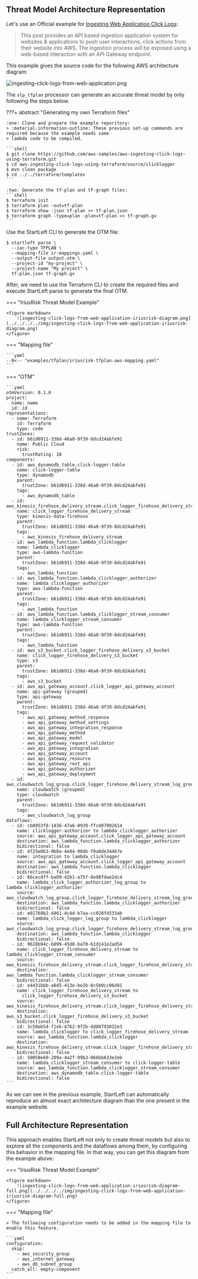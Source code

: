 ## Threat Model Architecture Representation

Let's use an Official example for 
<a href="https://github.com/aws-samples/aws-ingesting-click-logs-using-terraform" target="_blank">
Ingesting Web Application Click Logs</a>:

> This post provides an API based ingestion application system for websites & applications to push user interactions, 
> click actions from their website into AWS. The ingestion process will be exposed using a web-based interaction with an API Gateway endpoint.

This example gives the source code for the following AWS architecture diagram:

![ingesting-click-logs-from-web-application.png](../../../../img/ingesting-click-logs-from-web-application.png)

The `slp_tfplan` processor can generate an accurate threat model by only following the steps below.

???+ abstract "Generating my own Terraform files"

    :one: Clone and prepare the example reporitory:
    > :material-information-outline: These previous set-up commands are required because the example needs some 
    > lambda code to be compiled.
    
    ```shell 
    $ git clone https://github.com/aws-samples/aws-ingesting-click-logs-using-terraform.git
    $ cd aws-ingesting-click-logs-using-terraform/source/clicklogger
    $ mvn clean package
    $ cd ../../terraform/templates
    ```
    
    :two: Generate the tf-plan and tf-graph files:
    ```shell
    $ terraform init
    $ terraform plan -out=tf-plan
    $ terraform show -json tf-plan >> tf-plan.json
    $ terraform graph -type=plan -plan=tf-plan >> tf-graph.gv
    ```
    
Use the StartLeft CLI to generate the OTM file:
```shell
$ startleft parse \ 
  --iac-type TFPLAN \ 
  --mapping-file ir-mappings.yaml \ 
  --output-file output.otm \
  --project-id "my-project" \
  --project-name "My project" \ 
  tf-plan.json tf-graph.gv
```

After, we need to use the Terraform CLI to create the required files and execute StartLeft parse to generate the
final OTM.

=== "IriusRisk Threat Model Example"

    <figure markdown>
        ![ingesting-click-logs-from-web-application-iriusrisk-diagram.png](../../../../img/ingesting-click-logs-from-web-application-iriusrisk-diagram.png)
    </figure>

=== "Mapping file"

    ```yaml
    --8<-- "examples/tfplan/iriusrisk-tfplan-aws-mapping.yaml"
    ```
=== "OTM"

    ```yaml
    otmVersion: 0.1.0
    project:
      name: name
      id: id
    representations:
      - name: Terraform
        id: Terraform
        type: code
    trustZones:
      - id: b61d6911-338d-46a8-9f39-8dcd24abfe91
        name: Public Cloud
        risk:
          trustRating: 10
    components:
      - id: aws_dynamodb_table.click-logger-table
        name: click-logger-table
        type: dynamodb
        parent:
          trustZone: b61d6911-338d-46a8-9f39-8dcd24abfe91
        tags:
          - aws_dynamodb_table
      - id: aws_kinesis_firehose_delivery_stream.click_logger_firehose_delivery_stream
        name: click_logger_firehose_delivery_stream
        type: kinesis-data-firehose
        parent:
          trustZone: b61d6911-338d-46a8-9f39-8dcd24abfe91
        tags:
          - aws_kinesis_firehose_delivery_stream
      - id: aws_lambda_function.lambda_clicklogger
        name: lambda_clicklogger
        type: aws-lambda-function
        parent:
          trustZone: b61d6911-338d-46a8-9f39-8dcd24abfe91
        tags:
          - aws_lambda_function
      - id: aws_lambda_function.lambda_clicklogger_authorizer
        name: lambda_clicklogger_authorizer
        type: aws-lambda-function
        parent:
          trustZone: b61d6911-338d-46a8-9f39-8dcd24abfe91
        tags:
          - aws_lambda_function
      - id: aws_lambda_function.lambda_clicklogger_stream_consumer
        name: lambda_clicklogger_stream_consumer
        type: aws-lambda-function
        parent:
          trustZone: b61d6911-338d-46a8-9f39-8dcd24abfe91
        tags:
          - aws_lambda_function
      - id: aws_s3_bucket.click_logger_firehose_delivery_s3_bucket
        name: click_logger_firehose_delivery_s3_bucket
        type: s3
        parent:
          trustZone: b61d6911-338d-46a8-9f39-8dcd24abfe91
        tags:
          - aws_s3_bucket
      - id: aws_api_gateway_account.click_logger_api_gateway_account
        name: api-gateway (grouped)
        type: api-gateway
        parent:
          trustZone: b61d6911-338d-46a8-9f39-8dcd24abfe91
        tags:
          - aws_api_gateway_method_response
          - aws_api_gateway_method_settings
          - aws_api_gateway_integration_response
          - aws_api_gateway_method
          - aws_api_gateway_model
          - aws_api_gateway_request_validator
          - aws_api_gateway_integration
          - aws_api_gateway_account
          - aws_api_gateway_resource
          - aws_api_gateway_rest_api
          - aws_api_gateway_authorizer
          - aws_api_gateway_deployment
      - id: aws_cloudwatch_log_group.click_logger_firehose_delivery_stream_log_group
        name: cloudwatch (grouped)
        type: cloudwatch
        parent:
          trustZone: b61d6911-338d-46a8-9f39-8dcd24abfe91
        tags:
          - aws_cloudwatch_log_group
    dataflows:
      - id: cb8953f8-1436-47a6-8939-ffcd07902614
        name: clicklogger-authorizer to lambda_clicklogger_authorizer
        source: aws_api_gateway_account.click_logger_api_gateway_account
        destination: aws_lambda_function.lambda_clicklogger_authorizer
        bidirectional: false
      - id: 4f25e0b3-0b8a-4e84-90db-f0a8de34467e
        name: integration to lambda_clicklogger
        source: aws_api_gateway_account.click_logger_api_gateway_account
        destination: aws_lambda_function.lambda_clicklogger
        bidirectional: false
      - id: 66cecdff-ba09-42b1-a75f-8e98fdae2dc4
        name: lambda_click_logger_authorizer_log_group to lambda_clicklogger_authorizer
        source: aws_cloudwatch_log_group.click_logger_firehose_delivery_stream_log_group
        destination: aws_lambda_function.lambda_clicklogger_authorizer
        bidirectional: false
      - id: e01769b2-d461-4c4d-b7aa-cc028f4533ab
        name: lambda_click_logger_log_group to lambda_clicklogger
        source: aws_cloudwatch_log_group.click_logger_firehose_delivery_stream_log_group
        destination: aws_lambda_function.lambda_clicklogger
        bidirectional: false
      - id: 9618b94c-b899-45d0-ba70-61d141e2ad54
        name: click_logger_firehose_delivery_stream to lambda_clicklogger_stream_consumer
        source: aws_kinesis_firehose_delivery_stream.click_logger_firehose_delivery_stream
        destination: aws_lambda_function.lambda_clicklogger_stream_consumer
        bidirectional: false
      - id: e4431bbb-a8d5-413e-be2b-8c5b0cc06d81
        name: click_logger_firehose_delivery_stream to
          click_logger_firehose_delivery_s3_bucket
        source: aws_kinesis_firehose_delivery_stream.click_logger_firehose_delivery_stream
        destination: aws_s3_bucket.click_logger_firehose_delivery_s3_bucket
        bidirectional: false
      - id: 3c58eb54-f1eb-4762-9f2b-dd88793032e3
        name: lambda_clicklogger to click_logger_firehose_delivery_stream
        source: aws_lambda_function.lambda_clicklogger
        destination: aws_kinesis_firehose_delivery_stream.click_logger_firehose_delivery_stream
        bidirectional: false
      - id: 50058e60-209a-4a2f-99b3-066bb633e2eb
        name: lambda_clicklogger_stream_consumer to click-logger-table
        source: aws_lambda_function.lambda_clicklogger_stream_consumer
        destination: aws_dynamodb_table.click-logger-table
        bidirectional: false
    ```

As we can see in the previous example, StartLeft can automatically reproduce an almost exact architecture diagram than the one present in the example website.

## Full Architecture Representation
This approach enables StartLeft not only to create threat models but also to explore all the components and the dataflows among them, 
by configuring this behavior in the mapping file. In that way, you can get this diagram from the example above:

=== "IriusRisk Threat Model Example"

    <figure markdown>
        ![ingesting-click-logs-from-web-application-iriusrisk-diagram-full.png](../../../../img/ingesting-click-logs-from-web-application-iriusrisk-diagram-full.png)
    </figure>

=== "Mapping file"
    
    > The following configuration needs to be added in the mapping file to enable this feature. 

    ```yaml
    configuration:
      skip:
        - aws_security_group
        - aws_internet_gateway
        - aws_db_subnet_group
      catch_all: empty-component
    ```